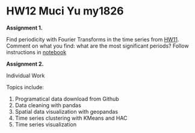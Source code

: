 # HW12 Muci Yu my1826
**Assignment 1.** 

Find periodicity with Fourier Transforms in the time series from [HW11](https://github.com/fedhere/PUI2018_fb55/tree/master/HW11_fb55). Comment on what you find: what are the most significant periods? Follow instructions in [notebook](https://github.com/fedhere/PUI2018_fb55/blob/master/HW12_fb55/subway_timeseries_instructions_part2.ipynb)

**Assignment 2.**

Individual Work

Topics include:
1. Programatical data download from Github
2. Data cleaning with pandas
3. Spatial data visualization with geopandas
4. Time series clustering with KMeans and HAC
5. Time series visualization